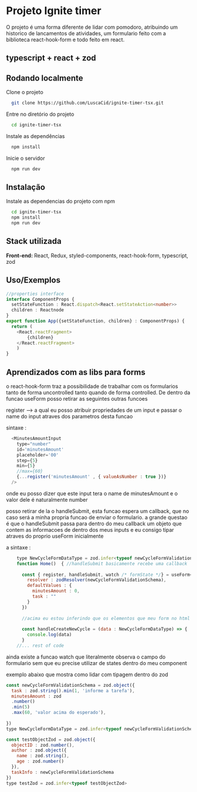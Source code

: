 
# Projeto Ignite timer

O projeto é uma forma diferente de lidar com pomodoro, atribuindo um historico de lancamentos de atividades, um formulario feito com a biblioteca react-hook-form e todo feito em react.

## typescript + react + zod


## Rodando localmente

Clone o projeto

```bash
  git clone https://github.com/LuscaCid/ignite-timer-tsx.git
```

Entre no diretório do projeto

```bash
  cd ignite-timer-tsx
```

Instale as dependências

```bash
  npm install
```

Inicie o servidor

```bash
  npm run dev
```


## Instalação

Instale as dependencias do projeto com npm

```bash
  cd ignite-timer-tsx
  npm install
  npm run dev
```
    
## Stack utilizada

**Front-end:** React, Redux, styled-components, react-hook-form, typescript, zod

## Uso/Exemplos

```typescript
//properties interface
interface ComponentProps {
  setStateFunction : React.dispatch<React.setStateAction<number>>
  children : Reactnode
} 
export function App({setStateFunction, children} : ComponentProps) {
  return (
    <React.reactFragment>
        {children}
    </React.reactFragment>
    )
}
```


## Aprendizados com as libs para forms

o react-hook-form traz a possibilidade de trabalhar com os formularios tanto de forma uncontrolled tanto quando de forma controlled. De dentro da funcao useForm posso retirar as seguintes outras funcoes

register --> a qual eu posso atribuir propriedades de um input e passar o name do input atraves dos parametros desta funcao

sintaxe : 
````js
  <MinutesAmountInput 
    type="number" 
    id='minutesAmount' 
    placeholder='00'  
    step={5}
    min={5}
    //max={60}
    {...register('minutesAmount' , { valueAsNumber : true })}
  />
````

onde eu posso dizer que este input tera o name de minutesAmount e o valor dele é naturalmente number

posso retirar de la o handleSubmit, esta funcao espera um callback, que no caso será a minha propria funcao de enviar o formulario. a grande questao é que o handleSubmit passa para dentro do meu callback um objeto que contem as informacoes de dentro dos meus inputs e eu consigo tipar atraves do proprio useForm inicialmente

a sintaxe : 
````js
    type NewCycleFormDataType = zod.infer<typeof newCycleFormValidationSchema>
    function Home()  { //handleSubmit basicamente recebe uma callback
    
      const { register, handleSubmit, watch /* formState */} = useForm<NewCycleFormDataType>({
        resolver : zodResolver(newCycleFormValidationSchema),
        defaultValues : {
          minutesAmount : 0,
          task : ""
        }
      })
      
      //acima eu estou inferindo que os elementos que meu form no html possuem os campos nomeados de dentro do type e com os seus respectivos tipos que advem de NewCycleFormDataType
      
      const handleCreateNewCycle = (data : NewCycleFormDataType) => {
        console.log(data)
      }
    //... rest of code
````

ainda existe a funcao watch que literalmente observa o campo do formulario sem que eu precise utilizar de states dentro do meu component

exemplo abaixo que mostra como lidar com tipagem dentro do zod

````js
const newCycleFormValidationSchema = zod.object({
  task : zod.string().min(1, 'informe a tarefa'),
  minutesAmount : zod
  .number()
  .min(5)
  .max(60, 'valor acima do esperado'),
  
})
type NewCycleFormDataType = zod.infer<typeof newCycleFormValidationSchema>

const testObjectZod = zod.object({
  objectID : zod.number(),
  author : zod.object({
    name : zod.string(),
    age : zod.number()
  }),
  taskInfo : newCycleFormValidationSchema
})
type testZod = zod.infer<typeof testObjectZod>
````